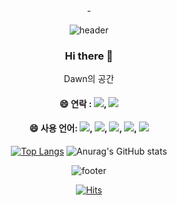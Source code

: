 <div align="center">-
  
![header](https://capsule-render.vercel.app/api?type=waving&color=gradient&height=150&section=header&text=DAWN%20home&fontSize=40&animation=fadeIn)

  ### Hi there 👋
Dawn의 공간

  #### 😄 연락 : <a href="#"><img src="https://img.shields.io/badge/카카오톡-gray??style=for-the-badge&logo=kakaotalk&logoColor=FFCD00"/></a>, <a href="#"><img src="https://img.shields.io/badge/노션-beige??style=for-the-badge&logo=Notion&logoColor=000000"/></a>


  #### 😄 사용 언어: <img src="https://img.shields.io/badge/포토샵-beige??style=for-the-badge&logo=Adobe Photoshop&logoColor=31A8FF"/>, <img src="https://img.shields.io/badge/일러스트레이터-beige??style=for-the-badge&logo=Adobe Illustrator&logoColor=FF9A00"/>, <img src="https://img.shields.io/badge/CSS3-beige??style=for-the-badge&logo=CSS3&logoColor=1572B6"/>, <img src="https://img.shields.io/badge/JS-beige??style=for-the-badge&logo=JavaScript&logoColor=F7DF1E"/>, <img src="https://img.shields.io/badge/피그마-beige??style=for-the-badge&logo=figma&logoColor=F24E1E"/>
  
[![Top Langs](https://github-readme-stats.vercel.app/api/top-langs/?username=rlarbfl327)](https://github.com/anuraghazra/github-readme-stats)
![Anurag's GitHub stats](https://github-readme-stats.vercel.app/api?username=rlarbfl327)


![footer](https://capsule-render.vercel.app/api?type=waving&color=gradient&height=150&section=footer&text=&fontSize=40&animation=fadeIn)

[![Hits](https://hits.seeyoufarm.com/api/count/incr/badge.svg?url=https%3A%2F%2Fgithub.com%2Fochor%2Fochor&count_bg=%233DACC8&title_bg=%23131313&icon=azurepipelines.svg&icon_color=%23E7E7E7&title=%EB%B0%A9%EB%AC%B8%EC%9E%90%EC%88%98&edge_flat=false)](https://hits.seeyoufarm.com)
</div>



<!--
**ochor/ochor** is a ✨ _special_ ✨ repository because its `README.md` (this file) appears on your GitHub profile.
Here are some ideas to get you started:
- 🔭 I’m currently working on ...
- 🌱 I’m currently learning ...
- 👯 I’m looking to collaborate on ...
- 🤔 I’m looking for help with ...
- 💬 Ask me about ...
- 📫 How to reach me: ...
- ⚡ Fun fact: ...
-->
